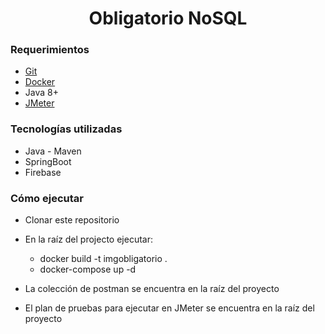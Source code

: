 <h1 align="center">Obligatorio NoSQL</h1>

### Requerimientos
- [Git](https://git-scm.com/book/en/v2/Getting-Started-Installing-Git)
- [Docker](https://www.docker.com/get-started)
- Java 8+
- [JMeter](https://jmeter.apache.org/)


### Tecnologías utilizadas
- Java - Maven
- SpringBoot
- Firebase

### Cómo ejecutar
- Clonar este repositorio
- En la raíz del projecto ejecutar:                                                                                                                                     
    - docker build -t imgobligatorio .
    - docker-compose up -d
    
    
- La colección de postman se encuentra en la raíz del proyecto
        
- El plan de pruebas para ejecutar en JMeter se encuentra en la raíz del proyecto
